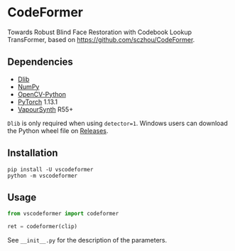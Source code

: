 # CodeFormer
Towards Robust Blind Face Restoration with Codebook Lookup TransFormer, based on https://github.com/sczhou/CodeFormer.


## Dependencies
- [Dlib](http://dlib.net/)
- [NumPy](https://numpy.org/install)
- [OpenCV-Python](https://github.com/opencv/opencv-python)
- [PyTorch](https://pytorch.org/get-started) 1.13.1
- [VapourSynth](http://www.vapoursynth.com/) R55+

`Dlib` is only required when using `detector=1`. Windows users can download the Python wheel file on [Releases](https://github.com/HolyWu/vs-codeformer/releases).


## Installation
```
pip install -U vscodeformer
python -m vscodeformer
```


## Usage
```python
from vscodeformer import codeformer

ret = codeformer(clip)
```

See `__init__.py` for the description of the parameters.
